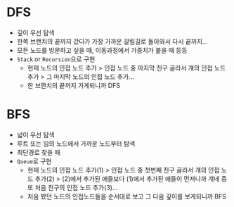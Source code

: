 # DFS
- 깊이 우선 탐색
- 한쪽 브랜치의 끝까지 갔다가 가장 가까운 갈림길로 돌아와서 다시 끝까지...
- 모든 노드를 방문하고 싶을 때, 이동과정에서 가중치가 붙을 때 등등
- `Stack` or `Recursion`으로 구현
    - 현재 노드의 인접 노드 추가 > 인접 노드 중 마지막 친구 골라서 걔의 인접 노드 추가 > 그 마지막 노드의 인접 노드 추가...
    - 한 브랜치의 끝까지 가게되니까 DFS

# BFS
- 넓이 우선 탐색
- 루트 또는 임의 노드에서 가까운 노드부터 탐색
- 최단경로 찾을 때
- `Queue`로 구현
    - 현재 노드의 인접 노드 추가(1) > 인접 노드 중 첫번째 친구 골라서 걔의 인접 노드 추가(2) > (2)에서 추가된 애들보다 (1)에서 추가된 애들이 먼저니까 걔네 중 또 처음 친구의 인접 노드 추가(3)...
    - 처음 봤던 노드의 인접노드들을 순서대로 보고 그 다음 깊이를 보게되니까 BFS 